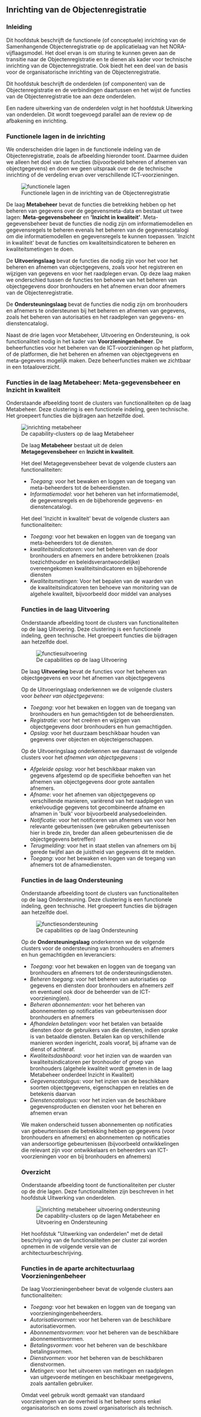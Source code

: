 ## Inrichting van de Objectenregistratie

### Inleiding

Dit hoofdstuk beschrijft de functionele (of conceptuele) inrichting van de Samenhangende Objectenregistratie op de applicatielaag van het NORA-vijflaagsmodel. Het doel ervan is om sturing te kunnen geven aan de transitie naar de Objectenregistratie en te dienen als kader voor technische inrichting van de Objectenregistratie. Ook biedt het een deel van de basis voor de organisatorische inrichting van de Objectenregistratie. 

Dit hoofdstuk beschrijft de onderdelen (of componenten) van de Objectenregistratie en de verbindingen daartussen en het wijst de functies van de Objectenregistratie toe aan deze onderdelen. 

<p class='note'>
     Een nadere uitwerking van de onderdelen volgt in het hoofdstuk Uitwerking van onderdelen. Dit wordt toegevoegd parallel aan de review op de afbakening en inrichting.
</p>
 

### Functionele lagen in de inrichting

We onderscheiden drie lagen in de functionele indeling van de Objectenregistratie, zoals de afbeelding hieronder toont. Daarmee duiden we alleen het doel van de functies (bijvoorbeeld beheren of afnemen van objectgegevens) en doen we geen uitspraak over de de technische inrichting of de verdeling ervan over verschillende ICT-voorzieningen.

<figure id="inrichtinglagen">
    <img src="media/functionele-lagen-objectenregistratie.png" alt="functionele lagen">
    <figcaption>Functionele lagen in de inrichting van de Objectenregistratie</figcaption>
</figure>

De laag **Metabeheer** bevat de functies die betrekking hebben op het beheren van gegevens over de gegevensmeta-data en bestaat uit twee lagen: **Meta-gegevensbeheer** en **'Inzicht in kwaliteit'**. Meta-gegevensbeheer bevat de functies die nodig zijn om informatiemodellen en gegevensregels te beheren evenals het beheren van de gegevenscatalogi om die informatiemodellen en gegevensregels te kunnen toepassen. 'Inzicht in kwaliteit' bevat de functies om kwaliteitsindicatoren te beheren en kwaliteitsmetingen te doen.

De **Uitvoeringslaag** bevat de functies die nodig zijn voor het voor het beheren en afnemen van objectgegevens, zoals voor het registreren en wijzigen van gegevens en voor het raadplegen ervan. Op deze laag maken we onderschied tussen de functies ten behoeve van het beheren van objectgegevens door bronhouders en het afnemen ervan door afnemers van de Objectenregistratie. 

De **Ondersteuningslaag** bevat de functies die nodig zijn om bronhouders en afnemers te ondersteunen bij het beheren en afnemen van gegevens, zoals het beheren van autorisaties en het raadplegen van gegevens- en dienstencatalogi.

Naast de drie lagen voor Metabeheer, Uitvoering en Ondersteuning, is ook functionaliteit nodig in het kader van **Voorzieningenbeheer**. De beheerfuncties voor het beheren van de ICT-voorzieningen op het platform, of de platformen, die het beheren en afnemen van objectgegevens en meta-gegevens mogelijk maken. Deze beheerfuncties maken we zichtbaar in een totaaloverzicht.


### Functies in de laag Metabeheer: Meta-gegevensbeheer en Inzicht in kwaliteit

Onderstaande afbeelding toont de clusters van functionaliteiten op de laag Metabeheer. Deze clustering is een functionele indeling, geen technische. Het groepeert functies die bijdragen aan hetzelfde doel.

<figure id="inrichting-metabeheer">
    <img src="media/inrichting-metabeheer-objectenregistratie.png" alt="inrichting metabeheer">
    <figcaption>De capability-clusters op de laag Metabeheer </figcaption>

  

De laag **Metabeheer** bestaat uit de delen **Metagegevensbeheer** en **Inzicht in kwaliteit**. 

Het deel Metagegevensbeheer bevat de volgende clusters aan functionaliteiten:
- *Toegang*: voor het bewaken en loggen van de toegang van meta-beheerders tot de beheerdiensten.
- *Informatiemodel*: voor het beheren van het informatiemodel, de gegevensregels en de bijbehorende gegevens- en dienstencatalogi.

Het deel 'Inzicht in kwaliteit' bevat de volgende clusters aan functionaliteiten:
 - *Toegang*: voor het bewaken en loggen van de toegang van meta-beheerders tot de diensten.
 - *kwaliteitsindicatoren*: voor het beheren van de door bronhouders en afnemers en andere betrokkenen (zoals toezichthouder en  beleidsverantwoordelijke) overeengekomen kwaliteitsindicatoren en bijbehorende diensten
 - *Kwaliteitsmetingen:* Voor het bepalen van de waarden van de kwaliteitsindicatoren ten behoeve van monitoring van de algehele kwaliteit, bijvoorbeeld door middel van analyses



### Functies in de laag Uitvoering

Onderstaande afbeelding toont de clusters van functionaliteiten op de laag Uitvoering. Deze clustering is een functionele indeling, geen technische. Het groepeert functies die bijdragen aan hetzelfde doel.

<figure id="functiesuitvoering">
    <img src="media/inrichting-uitvoering-objectenregistratie.png" alt="functiesuitvoering">
    <figcaption>De capabilities op de laag Uitvoering</figcaption>
</figure>

De laag **Uitvoering** bevat de functies voor het beheren van objectgegevens en voor het afnemen van objectgegevens

Op de Uitvoeringslaag onderkennen we de volgende clusters voor *beheer van objectgegevens*:
- *Toegang*: voor het bewaken en loggen van de toegang van bronhouders en hun gemachtigden tot de beheerdiensten.
- *Registratie*: voor het creëren en wijzigen van objectgegevens door bronhouders en hun gemachtigden.
- *Opslag*: voor het duurzaam beschikbaar houden van gegevens over objecten en objecteigenschappen.

Op de Uitvoeringslaag onderkennen we daarnaast de volgende clusters voor het *afnemen van objectgegevens* :
- *Afgeleide opslag*: voor het beschikbaar maken van gegevens afgestemd op de specifieke behoeften van het afnemen van objectgegevens door grote aantallen afnemers.
- *Afname*: voor het afnemen van objectgegevens op verschillende manieren, variërend van het raadplegen van enkelvoudige gegevens tot gecombineerde afname en afnamen in 'bulk' voor bijvoorbeeld analysedoeleinden.
- *Notificatie*: voor het notificeren van afnemers van voor hen relevante gebeurtenissen (we gebruiken gebeurtenissen hier in brede zin, breder dan alleen gebeurtenissen die de objectgegevens betreffen)
- *Terugmelding*: voor het in staat stellen van afnemers om bij gerede twijfel aan de juistheid van gegevens dit te melden.
- *Toegang*: voor het bewaken en loggen van de toegang van afnemers tot de afnamediensten. 


### Functies in de laag Ondersteuning

Onderstaande afbeelding toont de clusters van functionaliteiten op de laag Ondersteuning. Deze clustering is een functionele indeling, geen technische. Het groepeert functies die bijdragen aan hetzelfde doel.

<figure id="functiesuitvoeringondersteuning">
    <img src="media/inrichting-ondersteuning-objectenregistratie.png" alt="functiesondersteuning">
    <figcaption>De capabilities op de laag Ondersteuning</figcaption>
</figure>

Op de **Ondersteuningslaag** onderkennen we de volgende clusters voor de ondersteuning van bronhouders en afnemers en hun gemachtigden en leveranciers:
- *Toegang*: voor het bewaken en loggen van de toegang van bronhouders en afnemers tot de ondersteuningsdiensten.
- *Beheren toegang*: voor het beheren van autorisaties op gegevens en diensten door bronhouders en afnemers zelf en eventueel ook door de beheerder van de ICT-voorziening(en).
- *Beheren abonnementen*: voor het beheren van abonnementen op notificaties van gebeurtenissen door bronhouders en afnemers
- *Afhandelen betalingen*: voor het betalen van betaalde diensten door de gebruikers van die diensten, indien sprake is van betaalde diensten. Betalen kan op verschillende manieren worden ingericht, zoals vooraf, bij afname van de dienst of achteraf.
- *Kwaliteitsdashboard*: voor het inzien van de waarden van kwaliteitsindicatoren per bronhouder of groep van bronhouders (algehele kwaliteit wordt gemeten in de laag Metabeheer onderdeel Inzicht in Kwaliteit)
- *Gegevenscatalogus*: voor het inzien van de beschikbare soorten objectgegevens, eigenschappen en relaties en de betekenis daarvan
- *Dienstencatalogus:* voor het inzien van de beschikbare gegevensproducten en diensten voor het beheren en afnemen ervan

<p class='note'>
     We maken onderscheid tussen abonnementen op notificaties van gebeurtenissen die betrekking hebben op gegevens (voor bronhouders en afnemers) en abonnementen op notificaties van andersoortige gebeurtenissen (bijvoorbeeld ontwikkelingen die relevant zijn voor ontwikkelaars en beheerders van ICT-voorzieningen voor en bij bronhouders en afnemers)  
</p>


### Overzicht
Onderstaande afbeelding toont de functionaliteiten per cluster op de drie lagen. Deze functionaliteiten zijn beschreven in het hoofdstuk Uitwerking van onderdelen.

<figure id="metabeheer-inrichting-uitvoering">
    <img src="media/inrichting-metabeheer-uitvoering-ondersteuning-objectenregistratie.png" alt="inrichting metabeheer uitvoering ondersteuning">
    <figcaption>De capability-clusters op de lagen Metabeheer en Uitvoering en Ondersteuning</figcaption>
</figure>
  

<p class='note'>
     Het hoofdstuk "Uitwerking van onderdelen" met de detail beschrijving van de functionaliteiten per cluster zal worden opnemen in de volgende versie van de architectuurbeschrijving.  
</p>



### Functies in de aparte architectuurlaag Voorzieningenbeheer

De laag Voorzieningenbeheer bevat de volgende clusters aan functionaliteiten:
 - *Toegang*: voor het bewaken en loggen van de toegang van voorzieningingenbeheerders.
 - *Autorisatievormen*: voor het beheren van de beschikbare autorisatievormen.
 - *Abonnementsvormen*: voor het beheren van de beschikbare abonnementsvormen.
 - *Betalingsvormen*: voor het beheren van de beschikbare betalingsvormen.
 - *Dienstvormen*: voor het beheren van de beschikbaren dienstvormen.
 - *Metingen*: voor het uitvoeren van metingen en raadplegen van uitgevoerde metingen en beschikbaar meetgegevens, zoals aantallen gebruiker.
 
<p class='note'>
     Omdat veel gebruik wordt gemaakt van standaard voorzieningen van de overheid is het beheer soms enkel organisatorisch en soms zowel organisatorisch als technisch.  
</p>

